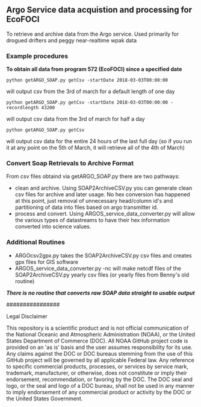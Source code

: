 ## Argo Service data acquistion and processing for EcoFOCI

To retrieve and archive data from the Argo service.  Used primarily for drogued drifters and peggy near-realtime wpak data

### Example procedures

**To obtain all data from program 572 (EcoFOCI) since a specified date**

`python getARGO_SOAP.py getCsv -startDate 2018-03-03T00:00:00`

will output csv from the 3rd of march for a default length of one day

`python getARGO_SOAP.py getCsv -startDate 2018-03-03T00:00:00 -recordlength 43200 `

will output csv data from the 3rd of march for half a day

`python getARGO_SOAP.py getCsv`

will output csv data for the entire 24 hours of the last full day (so if you run it at any point on the 5th of March, it will retrieve all of the 4th of March)

### Convert Soap Retrievals to Archive Format

From csv files obtaind via getARGO_SOAP.py there are two pathways:
- clean and archive.  Using SOAP2ArchiveCSV.py you can generate clean csv files for archive and later usage.  No hex conversion has happened at this point, just removal of unnecessary head/column id's and partitioning of data into files based on argo transmitter id.
- process and convert.  Using ARGOS_service_data_converter.py will allow the various types of datastreams to have their hex information converted into science values.

### Additional Routines
- ARGOcsv2gpx.py takes the SOAP2ArchiveCSV.py csv files and creates gpx files for GIS software
- ARGOS_service_data_converter.py -nc will make netcdf files of the SOAP2ArchiveCSV.py yearly csv files (or yearly files from Benny's old routine)

***There is no routine that converts raw SOAP data straight to usable output***

################

Legal Disclaimer

This repository is a scientific product and is not official communication of the National Oceanic and Atmospheric Administration (NOAA), or the United States Department of Commerce (DOC). All NOAA GitHub project code is provided on an 'as is' basis and the user assumes responsibility for its use. Any claims against the DOC or DOC bureaus stemming from the use of this GitHub project will be governed by all applicable Federal law. Any reference to specific commercial products, processes, or services by service mark, trademark, manufacturer, or otherwise, does not constitute or imply their endorsement, recommendation, or favoring by the DOC. The DOC seal and logo, or the seal and logo of a DOC bureau, shall not be used in any manner to imply endorsement of any commercial product or activity by the DOC or the United States Government.